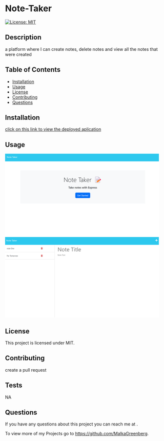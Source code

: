 # Note-Taker
  [![License: MIT](https://img.shields.io/badge/License-MIT-yellow.svg)](https://opensource.org/licenses/MIT)

  ## Description
  a platform where I can create notes, delete notes and view all the notes that were created

  ## Table of Contents 
  - [Installation](#installation)
  - [Usage](#usage)
  - [License](#license)
  - [Contributing](#contributing)
  - [Questions](#questions)

  ## Installation
  [click on this link to view the deployed aplication](https://notes-tracker-e6327ed268d1.herokuapp.com/)

  ## Usage
  ![screenshot](utils/images/screenshot.png)
  ![screenshot](utils/images/screenshot2.png)

  ## License
  This project is licensed under MIT.


  ## Contributing
  create a pull request

  ## Tests
  NA

  ## Questions
  If you have any questions about this project you can reach me at .

  To view more of my Projects go to https://github.com/MalkaGreenberg.
